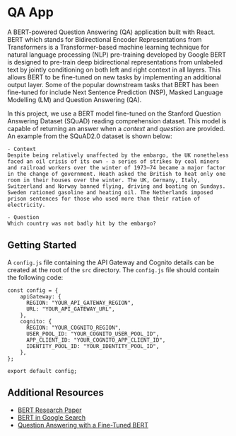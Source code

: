 # QA App
A BERT-powered Question Answering (QA) application built with React. BERT which stands for Bidirectional Encoder Representations from Transformers is a Transformer-based machine learning technique for natural language processing (NLP) pre-training developed by Google BERT is designed to pre-train deep bidirectional representations from unlabeled text by jointly conditioning on both left and right context in all layers. This allows BERT to be fine-tuned on new tasks by implementing an additional output layer. Some of the popular downstream tasks that BERT has been fine-tuned for include Next Sentence Prediction (NSP), Masked Language Modelling (LM) and Question Answering (QA).

In this project, we use a BERT model fine-tuned on the Stanford Question Answering Dataset (SQuAD) reading comprehension dataset. This model is capable of returning an answer when a *context* and *question* are provided. An example from the SQuAD2.0 dataset is shown below:
```
- Context
Despite being relatively unaffected by the embargo, the UK nonetheless faced an oil crisis of its own - a series of strikes by coal miners and railroad workers over the winter of 1973–74 became a major factor in the change of government. Heath asked the British to heat only one room in their houses over the winter. The UK, Germany, Italy, Switzerland and Norway banned flying, driving and boating on Sundays. Sweden rationed gasoline and heating oil. The Netherlands imposed prison sentences for those who used more than their ration of electricity.

- Question
Which country was not badly hit by the embargo?
```

## Getting Started
A `config.js` file containing the API Gateway and Cognito details can be created at the root of the `src` directory. The `config.js` file should contain the following code:
```
const config = {
    apiGateway: {
      REGION: "YOUR_API_GATEWAY_REGION",
      URL: "YOUR_API_GATEWAY_URL",
    },
    cognito: {
      REGION: "YOUR_COGNITO_REGION",
      USER_POOL_ID: "YOUR_COGNITO_USER_POOL_ID",
      APP_CLIENT_ID: "YOUR_COGNITO_APP_CLIENT_ID",
      IDENTITY_POOL_ID: "YOUR_IDENTITY_POOL_ID",
    },
};
  
export default config;
```

## Additional Resources
- [BERT Research Paper](https://arxiv.org/pdf/1810.04805.pdf)
- [BERT in Google Search](https://blog.google/products/search/search-language-understanding-bert/)
- [Question Answering with a Fine-Tuned BERT](https://mccormickml.com/2020/03/10/question-answering-with-a-fine-tuned-BERT/)